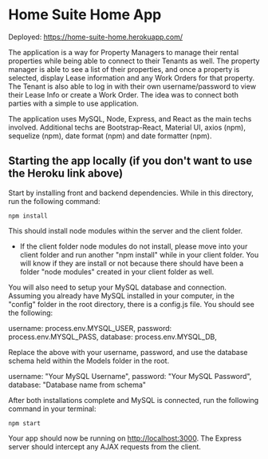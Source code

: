 # Home Suite Home App
Deployed: https://home-suite-home.herokuapp.com/

The application is a way for Property Managers to manage their rental properties while being able to connect to their Tenants as well. The property manager is able to see a list of their properties, and once a property is selected, display Lease information and any Work Orders for that property.  The Tenant is also able to log in with their own username/password to view their Lease Info or create a Work Order.  The idea was to connect both parties with a simple to use application.

The application uses MySQL, Node, Express, and React as the main techs involved.  Additional techs are Bootstrap-React, Material UI, axios (npm), sequelize (npm), date format (npm) and date formatter (npm). 

## Starting the app locally (if you don't want to use the Heroku link above)
Start by installing front and backend dependencies. While in this directory, run the following command:

```
npm install
```

This should install node modules within the server and the client folder.
* If the client folder node modules do not install, please move into your client folder and run another "npm install" while in your client folder.  You will know if they are install or not because there should have been a folder "node modules" created in your client folder as well.

You will also need to setup your MySQL database and connection. Assuming you already have MySQL installed in your computer, in the "config" folder in the root directory, there is a config.js file. You should see the following:

username: process.env.MYSQL_USER,
password: process.env.MYSQL_PASS,
database: process.env.MYSQL_DB,

Replace the above with your username, password, and use the database schema held within the Models folder in the root.

username: "Your MySQL Username",
password: "Your MySQL Password",
database: "Database name from schema"

After both installations complete and MySQL is connected, run the following command in your terminal:

```
npm start
```

Your app should now be running on <http://localhost:3000>. The Express server should intercept any AJAX requests from the client.

